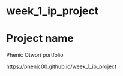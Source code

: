# week_1_ip_project
# Project name
Phenic Otwori portfolio

 https://phenic00.github.io/week_1_ip_project
